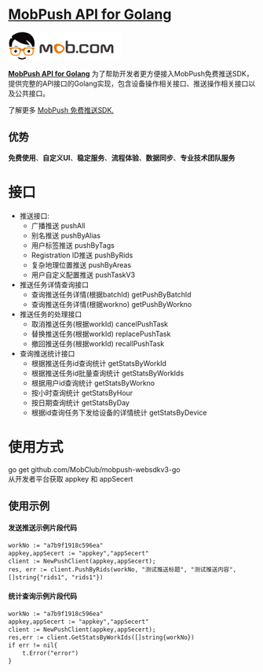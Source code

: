 # [MobPush API for Golang](http://wiki.mob.com/mobpush-rest-api-接口文档/)

![image](https://github.com/MOBX/MOB-SMS-WEBAPI/blob/master/doc/images/logo.png)

**[MobPush API for Golang](http://wiki.mob.com/mobpush-rest-api-接口文档/)** 
为了帮助开发者更方便接入MobPush免费推送SDK，提供完整的API接口的Golang实现，包含设备操作相关接口、推送操作相关接口以及公共接口。

了解更多 [MobPush 免费推送SDK.](http://mobpush.mob.com)


## 优势

**免费使用**、**自定义UI**、**稳定服务**、**流程体验**、**数据同步**、**专业技术团队服务**

# 接口
* 推送接口:
	* 广播推送 pushAll
    * 别名推送 pushByAlias
    * 用户标签推送 pushByTags
    * Registration ID推送 pushByRids
    * 复杂地理位置推送 pushByAreas
    * 用户自定义配置推送 pushTaskV3         
* 推送任务详情查询接口
	* 查询推送任务详情(根据batchId) getPushByBatchId
	* 查询推送任务详情(根据workno) getPushByWorkno
* 推送任务的处理接口
    * 取消推送任务(根据workId) cancelPushTask
    * 替换推送任务(根据workId) replacePushTask
    * 撤回推送任务(根据workId) recallPushTask
* 查询推送统计接口
    * 根据推送任务id查询统计 getStatsByWorkId
    * 根据推送任务id批量查询统计 getStatsByWorkIds
    * 根据用户id查询统计 getStatsByWorkno
    * 按小时查询统计 getStatsByHour
    * 按日期查询统计 getStatsByDay
    * 根据id查询任务下发给设备的详情统计 getStatsByDevice
       


# 使用方式

 go get github.com/MobClub/mobpush-websdkv3-go   
 从开发者平台获取 appkey 和 appSecert

## 使用示例

#### 发送推送示例片段代码 
    
   
    workNo := "a7b9f1918c596ea"
    appkey,appSecert := "appkey","appSecert"
	client := NewPushClient(appkey,appSecert);
	res, err := client.PushByRids(workNo, "测试推送标题", "测试推送内容", []string{"rids1", "rids1"})

#### 统计查询示例片段代码

 
    workNo := "a7b9f1918c596ea"
    appkey,appSecert := "appkey","appSecert"
    client := NewPushClient(appkey,appSecert);
    res,err := client.GetStatsByWorkIds([]string{workNo})
    if err != nil{
    	t.Error("error")
    }
